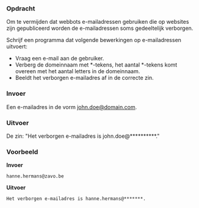 ### Opdracht
Om te vermijden dat webbots e-mailadressen gebruiken die op websites zijn gepubliceerd worden de e-mailadressen soms gedeeltelijk verborgen.  

Schrijf een programma dat volgende bewerkingen op e-mailadressen uitvoert:  
* Vraag een e-mail aan de gebruiker.
* Verberg de domeinnaam met *-tekens, het aantal *-tekens komt overeen met het aantal letters in de domeinnaam. 
* Beeldt het verborgen e-mailadres af in de correcte zin. 

### Invoer

Een e-mailadres in de vorm john.doe@domain.com.

### Uitvoer

De zin: "Het verborgen e-mailadres is john.doe@**********."

### Voorbeeld

**Invoer**
    
    hanne.hermans@zavo.be
    
**Uitvoer**

    Het verborgen e-mailadres is hanne.hermans@*******.
   
